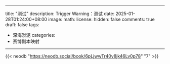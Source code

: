  
---
title: "测试"
description: Trigger Warning：测试
date: 2025-01-28T01:24:00+08:00
image: 
math: 
license: 
hidden: false
comments: true
draft: false
tags:
- 深海淤泥
categories:
- 赛博副本映射

---

{{< neodb "https://neodb.social/book/6pLjwwTr40v8jk46Lv0p78" "7" >}}